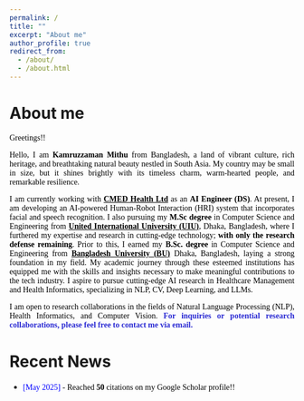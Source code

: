 ```yaml
---
permalink: /
title: ""
excerpt: "About me"
author_profile: true
redirect_from: 
  - /about/
  - /about.html
---
```


# About me

<p style="text-align:justify; color:black; font-family:Georgia"> Greetings!!</p>


<p style="text-align:justify; color:black; font-family:Georgia">Hello, I am <b>Kamruzzaman Mithu</b> from Bangladesh, a land of vibrant culture, rich heritage, and breathtaking natural beauty nestled in South Asia. My country may be small in size, but it shines brightly with its timeless charm, warm-hearted people, and remarkable resilience. </p>

<p style="text-align:justify; color:black; font-family:Georgia"> I am currently working with <b><a href="https://cmed.com.bd/" target="_blank" style="color:black;">CMED Health Ltd</a></b> as an <b>AI Engineer (DS)</b>. At present, I am developing an AI-powered Human-Robot Interaction (HRI) system that incorporates facial and speech recognition. I also pursuing my <b>M.Sc degree</b> in Computer Science and Engineering from <b><a href="https://www.uiu.ac.bd/" target="_blank" style="color:black;">United International University (UIU)</a></b>, Dhaka, Bangladesh, where I furthered my expertise and research in cutting-edge technology; <b>with only the research defense remaining</b>. Prior to this, I earned my <b>B.Sc. degree </b> in Computer Science and Engineering from <b><a href="https://bu.edu.bd/" target="_blank" style="color:black;"> Bangladesh University (BU)</a></b> Dhaka, Bangladesh, laying a strong foundation in my field. My academic journey through these esteemed institutions has equipped me with the skills and insights necessary to make meaningful contributions to the tech industry. I aspire to pursue cutting-edge AI research in Healthcare Management and Health Informatics, specializing in NLP, CV, Deep Learning, and LLMs. </p>

<p style="text-align:justify; color:black; font-family:Georgia">I am open to research collaborations in the fields of Natural Language Processing (NLP), Health Informatics, and Computer Vision. <span style="color:#2a2ad3;font-weight:bold">For inquiries or potential research collaborations, please feel free to contact me via email.</span></p>




# Recent News
<!-- * <span style="font-family:Georgia; color:black"><span style="color:Blue">[January 2025]</span> - Started my <b>PhD program</b> at the school of Systems and Computing, <a href="https://www.unsw.edu.au/canberra" target="_blank" style="color:#364850;font-weight:bold">The University of New South Wales</a>, Canberra, ACT 2600, Australia. -->

* <span style="font-family:Georgia; color:black"><span style="color:Blue">[May 2025]</span> - Reached <b>50</b> citations on my Google Scholar profile!!
